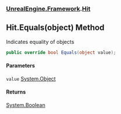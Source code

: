 ### [UnrealEngine.Framework](./UnrealEngine-Framework.md 'UnrealEngine.Framework').[Hit](./Hit.md 'UnrealEngine.Framework.Hit')
## Hit.Equals(object) Method
Indicates equality of objects  
```csharp
public override bool Equals(object value);
```
#### Parameters
<a name='UnrealEngine-Framework-Hit-Equals(object)-value'></a>
`value` [System.Object](https://docs.microsoft.com/en-us/dotnet/api/System.Object 'System.Object')  
  
#### Returns
[System.Boolean](https://docs.microsoft.com/en-us/dotnet/api/System.Boolean 'System.Boolean')  
